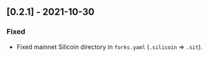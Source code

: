 ## [0.2.1] - 2021-10-30

### Fixed

- Fixed mainnet Silicoin directory in `forks.yaml` (`.silicoin` => `.sit`).
